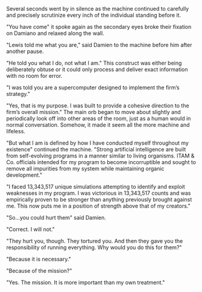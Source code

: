 Several seconds went by in silence as the machine continued to carefully and precisely scrutinize every inch of the individual standing before it.

"You have come" it spoke again as the secondary eyes broke their fixation on Damiano and relaxed along the wall.

"Lewis told me what you are," said Damien to the machine before him after another pause.

"He told you what I do, not what I am." This construct was either being deliberately obtuse or it could only process and deliver exact information with no room for error.

"I was told you are a supercomputer designed to implement the firm’s strategy."

"Yes, that is my purpose. I was built to provide a cohesive direction to the firm’s overall mission." The main orb began to move about slightly and periodically look off into other areas of the room, just as a human would in normal conversation. Somehow, it made it seem all the more machine and lifeless.

"But what I am is defined by how I have conducted myself throughout my existence" continued the machine. "Strong artificial intelligence are built from self-evolving programs in a manner similar to living organisms. ITAM & Co. officials intended for my program to become incorruptible and sought to remove all impurities from my system while maintaining organic development."

"I faced 13,343,517 unique simulations attempting to identify and exploit weaknesses in my program. I was victorious in 13,343,517 counts and was empirically proven to be stronger than anything previously brought against me. This now puts me in a position of strength above that of my creators."

"So...you could hurt them" said Damien.

"Correct. I will not."

"They hurt you, though. They tortured you. And then they gave you the responsibility of running everything. Why would you do this for them?"

"Because it is necessary."

"Because of the mission?"

"Yes. The mission. It is more important than my own treatment."
